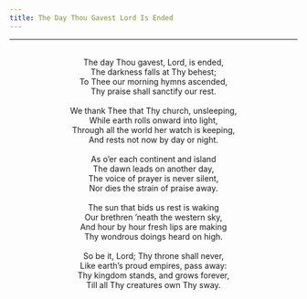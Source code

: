 ```yaml
---
title: The Day Thou Gavest Lord Is Ended
---
```


---
<center>
<br/>
The day Thou gavest, Lord, is ended,<br/>
The darkness falls at Thy behest;<br/>
To Thee our morning hymns ascended,<br/>
Thy praise shall sanctify our rest.<br/>
<br/>
We thank Thee that Thy church, unsleeping,<br/>
While earth rolls onward into light,<br/>
Through all the world her watch is keeping,<br/>
And rests not now by day or night.<br/>
<br/>
As o’er each continent and island<br/>
The dawn leads on another day,<br/>
The voice of prayer is never silent,<br/>
Nor dies the strain of praise away.<br/>
<br/>
The sun that bids us rest is waking<br/>
Our brethren ’neath the western sky,<br/>
And hour by hour fresh lips are making<br/>
Thy wondrous doings heard on high.<br/>
<br/>
So be it, Lord; Thy throne shall never,<br/>
Like earth’s proud empires, pass away:<br/>
Thy kingdom stands, and grows forever,<br/>
Till all Thy creatures own Thy sway.<br/>

</center>